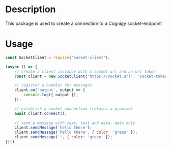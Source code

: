# Description

This package is used to create a connection to a Cognigy socket-endpoint

# Usage

```javascript
const SocketClient = require('socket-client');

(async () => {
    // create a client instance with a socket url and an url token
    const client = new SocketClient('https://socket.url', 'socket-token');

    // register a handler for messages
    client.on('output', output => {
        console.log({ output });
    });

    // establish a socket connection (returns a promise)
    await client.connect();
    
    // send a message with text, text and data, data only
    client.sendMessage('hello there');
    client.sendMessage('hello there', { color: 'green' });
    client.sendMessage('', { color: 'green' });
})()
```
